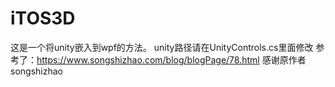 # iTOS3D
这是一个将unity嵌入到wpf的方法。
unity路径请在UnityControls.cs里面修改
参考了：https://www.songshizhao.com/blog/blogPage/78.html 
感谢原作者songshizhao